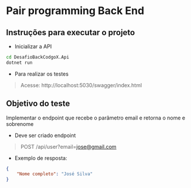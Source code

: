 # Pair programming Back End

## Instruções para executar o projeto

- Inicializar a API

```cmd
cd DesafioBackCodgoX.Api
dotnet run
```

- Para realizar os testes
> Acesse: http://localhost:5030/swagger/index.html

## Objetivo do teste

Implementar o endpoint que recebe o parâmetro email e retorna o nome e sobrenome
- Deve ser criado endpoint 

> POST /api/user?email=jose@gmail.com

- Exemplo de resposta:
```json
{
    "Nome completo": "José Silva"
}
```
